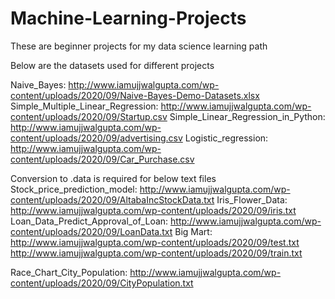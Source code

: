 # Machine-Learning-Projects
These are beginner projects for my data science learning path

Below are the datasets used for different projects

Naive_Bayes: http://www.iamujjwalgupta.com/wp-content/uploads/2020/09/Naive-Bayes-Demo-Datasets.xlsx
Simple_Multiple_Linear_Regression: http://www.iamujjwalgupta.com/wp-content/uploads/2020/09/Startup.csv
Simple_Linear_Regression_in_Python: http://www.iamujjwalgupta.com/wp-content/uploads/2020/09/advertising.csv
Logistic_regression: http://www.iamujjwalgupta.com/wp-content/uploads/2020/09/Car_Purchase.csv


Conversion to .data is required for below text files
Stock_price_prediction_model: http://www.iamujjwalgupta.com/wp-content/uploads/2020/09/AltabaIncStockData.txt
Iris_Flower_Data: http://www.iamujjwalgupta.com/wp-content/uploads/2020/09/iris.txt
Loan_Data_Predict_Approval_of_Loan: http://www.iamujjwalgupta.com/wp-content/uploads/2020/09/LoanData.txt
Big Mart: http://www.iamujjwalgupta.com/wp-content/uploads/2020/09/test.txt
http://www.iamujjwalgupta.com/wp-content/uploads/2020/09/train.txt


Race_Chart_City_Population: http://www.iamujjwalgupta.com/wp-content/uploads/2020/09/CityPopulation.txt

